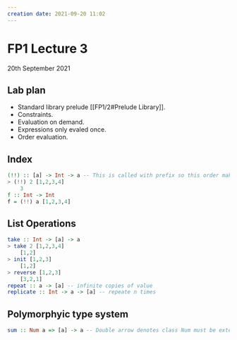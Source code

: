 ```yaml
---
creation date: 2021-09-20 11:02
---
```

#  FP1 Lecture 3
20th September 2021

## Lab plan
- Standard library prelude [[FP1/2#Prelude Library]].
- Constraints.
- Evaluation on demand.
- Expressions only evaled once.
- Order evaluation.

## Index
```hs
(!!) :: [a] -> Int -> a -- This is called with prefix so this order makes sense.
> (!!) 2 [1,2,3,4]
	3
f :: Int -> Int
f = (!!) a [1,2,3,4]
```

## List Operations
```hs
take :: Int -> [a] -> a
> take 2 [1,2,3,4]
	[1,2]
> init [1,2,3]
	[1,2]
> reverse [1,2,3]
	[3,2,1]
repeat :: a -> [a] -- infinite copies of value
replicate :: Int -> a -> [a] -- repeate n times
```

## Polymorphyic type system
```hs
sum :: Num a => [a] -> a -- Double arrow denotes class Num must be extended by type a.
```